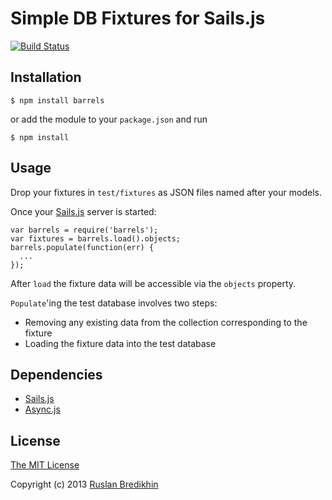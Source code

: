 # Simple DB Fixtures for Sails.js

[![Build Status](https://travis-ci.org/bredikhin/barrels.png?branch=master)](https://travis-ci.org/bredikhin/barrels)

## Installation

`$ npm install barrels`

or add the module to your `package.json` and run

`$ npm install`

## Usage

Drop your fixtures in `test/fixtures` as JSON files named after your models.

Once your [Sails.js](http://sailsjs.org/) server is started:

    var barrels = require('barrels');
    var fixtures = barrels.load().objects;
    barrels.populate(function(err) {
      ...
    });

After `load` the fixture data will be accessible via the `objects` property.

`Populate`'ing the test database involves two steps:

* Removing any existing data from the collection corresponding to the fixture
* Loading the fixture data into the test database

## Dependencies

* [Sails.js](http://sailsjs.org/)
* [Async.js](https://github.com/caolan/async)

## License

[The MIT License](http://opensource.org/licenses/MIT)

Copyright (c) 2013 [Ruslan Bredikhin](http://ruslanbredikhin.com/)
